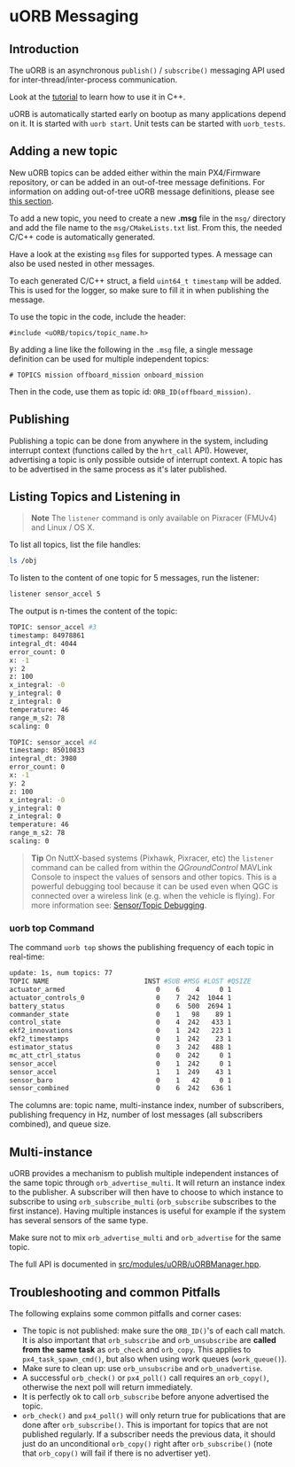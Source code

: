# uORB Messaging

## Introduction

The uORB is an asynchronous `publish()` / `subscribe()` messaging API used for inter-thread/inter-process communication.

Look at the [tutorial](../apps/hello_sky.md) to learn how to use it in C++.

uORB is automatically started early on bootup as many applications depend on it. It is started with `uorb start`. Unit tests can be started with `uorb_tests`.

## Adding a new topic

New uORB topics can be added either within the main PX4/Firmware repository, or can be added in an out-of-tree message definitions. For information on adding out-of-tree uORB message definitions, please see [this section](../advanced/out_of_tree_modules.md#uorb_message_definitions).

To add a new topic, you need to create a new **.msg** file in the `msg/` directory and add the file name to the `msg/CMakeLists.txt` list. From this, the needed C/C++ code is automatically generated.

Have a look at the existing `msg` files for supported types. A message can also be used nested in other messages.

To each generated C/C++ struct, a field `uint64_t timestamp` will be added. This is used for the logger, so make sure to fill it in when publishing the message.

To use the topic in the code, include the header:

    #include <uORB/topics/topic_name.h>
    

By adding a line like the following in the `.msg` file, a single message definition can be used for multiple independent topics:

    # TOPICS mission offboard_mission onboard_mission
    

Then in the code, use them as topic id: `ORB_ID(offboard_mission)`.

## Publishing

Publishing a topic can be done from anywhere in the system, including interrupt context (functions called by the `hrt_call` API). However, advertising a topic is only possible outside of interrupt context. A topic has to be advertised in the same process as it's later published.

## Listing Topics and Listening in

> **Note** The `listener` command is only available on Pixracer (FMUv4) and Linux / OS X.

To list all topics, list the file handles:

```sh
ls /obj
```

To listen to the content of one topic for 5 messages, run the listener:

```sh
listener sensor_accel 5
```

The output is n-times the content of the topic:

```sh
TOPIC: sensor_accel #3
timestamp: 84978861
integral_dt: 4044
error_count: 0
x: -1
y: 2
z: 100
x_integral: -0
y_integral: 0
z_integral: 0
temperature: 46
range_m_s2: 78
scaling: 0

TOPIC: sensor_accel #4
timestamp: 85010833
integral_dt: 3980
error_count: 0
x: -1
y: 2
z: 100
x_integral: -0
y_integral: 0
z_integral: 0
temperature: 46
range_m_s2: 78
scaling: 0
```

> **Tip** On NuttX-based systems (Pixhawk, Pixracer, etc) the `listener` command can be called from within the *QGroundControl* MAVLink Console to inspect the values of sensors and other topics. This is a powerful debugging tool because it can be used even when QGC is connected over a wireless link (e.g. when the vehicle is flying). For more information see: [Sensor/Topic Debugging](../debug/sensor_uorb_topic_debugging.md).

### uorb top Command

The command `uorb top` shows the publishing frequency of each topic in real-time:

```sh
update: 1s, num topics: 77
TOPIC NAME                        INST #SUB #MSG #LOST #QSIZE
actuator_armed                       0    6    4     0 1
actuator_controls_0                  0    7  242  1044 1
battery_status                       0    6  500  2694 1
commander_state                      0    1   98    89 1
control_state                        0    4  242   433 1
ekf2_innovations                     0    1  242   223 1
ekf2_timestamps                      0    1  242    23 1
estimator_status                     0    3  242   488 1
mc_att_ctrl_status                   0    0  242     0 1
sensor_accel                         0    1  242     0 1
sensor_accel                         1    1  249    43 1
sensor_baro                          0    1   42     0 1
sensor_combined                      0    6  242   636 1
```

The columns are: topic name, multi-instance index, number of subscribers, publishing frequency in Hz, number of lost messages (all subscribers combined), and queue size.

## Multi-instance

uORB provides a mechanism to publish multiple independent instances of the same topic through `orb_advertise_multi`. It will return an instance index to the publisher. A subscriber will then have to choose to which instance to subscribe to using `orb_subscribe_multi` (`orb_subscribe` subscribes to the first instance). Having multiple instances is useful for example if the system has several sensors of the same type.

Make sure not to mix `orb_advertise_multi` and `orb_advertise` for the same topic.

The full API is documented in [src/modules/uORB/uORBManager.hpp](https://github.com/PX4/Firmware/blob/master/src/modules/uORB/uORBManager.hpp).

## Troubleshooting and common Pitfalls

The following explains some common pitfalls and corner cases:

- The topic is not published: make sure the `ORB_ID()`'s of each call match. It is also important that `orb_subscribe` and `orb_unsubscribe` are **called from the same task** as `orb_check` and `orb_copy`. This applies to `px4_task_spawn_cmd()`, but also when using work queues (`work_queue()`).
- Make sure to clean up: use `orb_unsubscribe` and `orb_unadvertise`.
- A successful `orb_check()` or `px4_poll()` call requires an `orb_copy()`, otherwise the next poll will return immediately.
- It is perfectly ok to call `orb_subscribe` before anyone advertised the topic.
- `orb_check()` and `px4_poll()` will only return true for publications that are done after `orb_subscribe()`. This is important for topics that are not published regularly. If a subscriber needs the previous data, it should just do an unconditional `orb_copy()` right after `orb_subscribe()` (note that `orb_copy()` will fail if there is no advertiser yet).